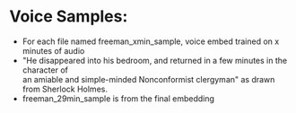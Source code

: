 # Voice Samples:
* For each file named freeman_xmin_sample, voice embed trained on x minutes of audio
* "He disappeared into his bedroom, and returned in a few minutes in the character of \
an amiable and simple-minded Nonconformist clergyman" as drawn from Sherlock Holmes.
* freeman_29min_sample is from the final embedding